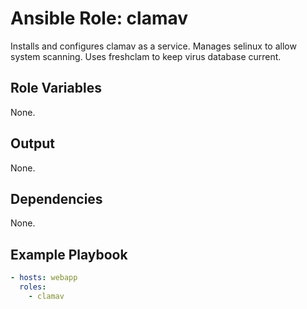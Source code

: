 Ansible Role: clamav
===========================

Installs and configures clamav as a service.  Manages selinux to allow
system scanning.  Uses freshclam to keep virus database current.

Role Variables
--------------

None.


Output
------

None.

Dependencies
------------

None.


Example Playbook
----------------

```yaml
- hosts: webapp
  roles:
    - clamav
```
